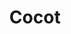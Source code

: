 ---
title: "Cocot"
url: /ciudad-autonoma-de-buenos-aires/cocot-avenida-jose-maria-moreno/
shop: Kleidung
---